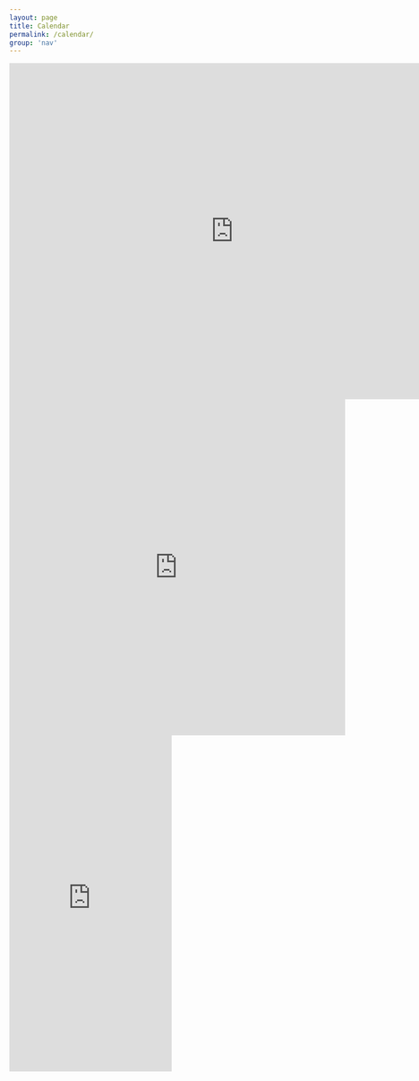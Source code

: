 ```yaml
---
layout: page
title: Calendar
permalink: /calendar/
group: 'nav'
---
```


<iframe src="https://calendar.google.com/calendar/embed?title=MadCity%20Folders&showPrint=0&amp;showTabs=0&amp;showCalendars=0&amp;height=600&amp;wkst=1&amp;bgcolor=%23FFFFFF&amp;src=madcityfolders%40gmail.com&amp;color=%2329527A&amp;ctz=America%2FChicago" style="border-width:0" width="800" height="600" frameborder="0" scrolling="no" class="visible-md-block visible-lg-block calendar"></iframe>

<iframe src="https://calendar.google.com/calendar/embed?title=MadCity%20Folders&showPrint=0&amp;showTabs=0&amp;showCalendars=0&amp;height=600&amp;wkst=1&amp;bgcolor=%23FFFFFF&amp;src=madcityfolders%40gmail.com&amp;color=%2329527A&amp;ctz=America%2FChicago" style="border-width:0" width="600" height="600" frameborder="0" scrolling="no" class="visible-sm-block calendar"></iframe>

<iframe src="https://calendar.google.com/calendar/embed?title=MadCity%20Folders&showPrint=0&amp;showTabs=0&amp;showCalendars=0&amp;mode=AGENDA&amp;height=600&amp;wkst=1&amp;bgcolor=%23FFFFFF&amp;src=madcityfolders%40gmail.com&amp;color=%2329527A&amp;ctz=America%2FChicago" style="border-width:0" width="290" height="600" frameborder="0" scrolling="no" class="visible-xs-block calendar"></iframe>
